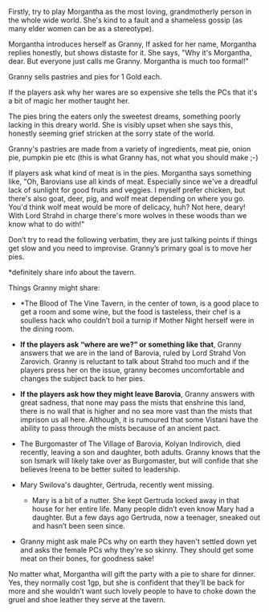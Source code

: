 Firstly, try to play Morgantha as the most loving, grandmotherly person in the whole wide world. She's kind to a fault and a shameless gossip (as many elder women can be as a stereotype).

Morgantha introduces herself as Granny, If asked for her name, Morgantha replies honestly, but shows distaste for it. She says, "Why it's Morgantha, dear. But everyone just calls me Granny. Morgantha is much too formal!"

Granny sells pastries and pies for 1 Gold each.

If the players ask why her wares are so expensive she tells the PCs that it's a bit of magic her mother taught her.

The pies bring the eaters only the sweetest dreams, something poorly lacking in this dreary world. She is visibly upset when she says this, honestly seeming grief stricken at the sorry state of the world.

Granny's pastries are made from a variety of ingredients, meat pie, onion pie, pumpkin pie etc (this is what Granny has, not what you should make ;-)

If players ask what kind of meat is in the pies. Morgantha says something like, "Oh, Barovians use all kinds of meat. Especially since we've a dreadful lack of sunlight for good fruits and veggies. I myself prefer chicken, but there's also goat, deer, pig, and wolf meat depending on where you go. You'd think wolf meat would be more of delicacy, huh? Not here, deary! With Lord Strahd in charge there's more wolves in these woods than we know what to do with!"

Don’t try to read the following verbatim, they are just talking points if things get slow and you need to improvise. Granny’s primary goal is to move her pies.

*definitely share info about the tavern.

Things Granny might share:

-   *The Blood of The Vine Tavern, in the center of town, is a good place to get a room and some wine, but the food is tasteless, their chef is a soulless hack who couldn’t boil a turnip if Mother Night herself were in the dining room.
    
-   **If the players ask “where are we?” or something like that**, Granny answers that we are in the land of Barovia, ruled by Lord Strahd Von Zarovich. Granny is reluctant to talk about Strahd too much and if the players press her on the issue, granny becomes uncomfortable and changes the subject back to her pies.
    
-   **If the players ask how they might leave Barovia**, Granny answers with great sadness, that none may pass the mists that enshrine this land, there is no wall that is higher and no sea more vast than the mists that imprison us all here. Although, it is rumoured that some Vistani have the ability to pass through the mists because of an ancient pact.
    
-   The Burgomaster of The Village of Barovia, Kolyan Indirovich, died recently, leaving a son and daughter, both adults. Granny knows that the son Ismark will likely take over as Burgomaster, but will confide that she believes Ireena to be better suited to leadership.
    
-   Mary Swilova's daughter, Gertruda, recently went missing.
    
    -   Mary is a bit of a nutter. She kept Gertruda locked away in that house for her entire life. Many people didn’t even know Mary had a daughter. But a few days ago Gertruda, now a teenager, sneaked out and hasn’t been seen since.
        
-   Granny might ask male PCs why on earth they haven't settled down yet and asks the female PCs why they're so skinny. They should get some meat on their bones, for goodness sake!
    

No matter what, Morgantha will gift the party with a pie to share for dinner. Yes, they normally cost 1gp, but she is confident that they’ll be back for more and she wouldn’t want such lovely people to have to choke down the gruel and shoe leather they serve at the tavern.